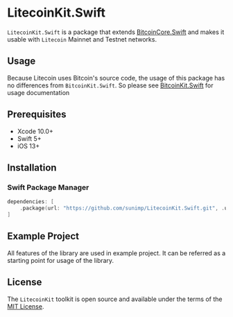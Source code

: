 # LitecoinKit.Swift

`LitecoinKit.Swift` is a package that extends [BitcoinCore.Swift](https://github.com/sunimp/BitcoinCore.Swift) and makes it usable with `Litecoin` Mainnet and Testnet networks. 

## Usage

Because Litecoin uses Bitcoin's source code, the usage of this package has no differences from `BitcoinKit.Swift`. So please see [BitcoinKit.Swift](https://github.com/sunimp/BitcoinKit.Swift) for usage documentation

## Prerequisites

* Xcode 10.0+
* Swift 5+
* iOS 13+

## Installation

### Swift Package Manager

```swift
dependencies: [
    .package(url: "https://github.com/sunimp/LitecoinKit.Swift.git", .upToNextMajor(from: "3.0.3"))
]
```

## Example Project

All features of the library are used in example project. It can be referred as a starting point for usage of the library.

## License

The `LitecoinKit` toolkit is open source and available under the terms of the [MIT License](https://github.com/sunimp/LitecoinKit.Swift/blob/master/LICENSE).

